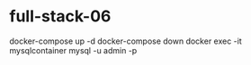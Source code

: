 # full-stack-06
docker-compose up -d
docker-compose down
docker exec -it mysqlcontainer mysql -u admin -p
